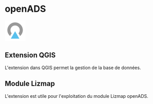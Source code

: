 # openADS

![logo openads](media/icon.png)

## Extension QGIS

L'extension dans QGIS permet la gestion de la base de données.

## Module Lizmap

L'extension est utile pour l'exploitation du module Lizmap openADS.
